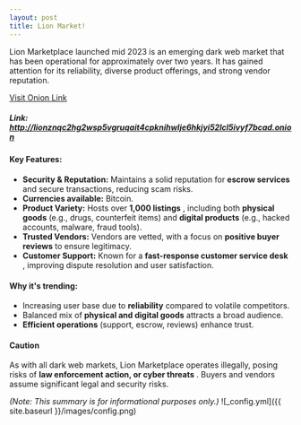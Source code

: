 ```yaml
---
layout: post
title: Lion Market!
---
```


Lion Marketplace launched mid 2023 is an emerging dark web market that has been
operational for approximately over two years. It has gained attention for its
reliability, diverse product offerings, and strong vendor reputation.

[Visit Onion Link](http://lionznqc2hg2wsp5vgruqait4cpknihwlje6hkjyi52lcl5ivyf7bcad.onion)

##### **Link:** http://lionznqc2hg2wsp5vgruqait4cpknihwlje6hkjyi52lcl5ivyf7bcad.onion
#### **Key Features:** 

* **Security & Reputation:** Maintains a solid reputation for **escrow services** and secure transactions, reducing scam risks.
* **Currencies available:** Bitcoin.
* **Product Variety:** Hosts over **1,000 listings** , including both **physical goods** (e.g., drugs, counterfeit items) and **digital products** (e.g., hacked accounts, malware, fraud tools).
* **Trusted Vendors:** Vendors are vetted, with a focus on **positive buyer reviews** to ensure legitimacy.
* **Customer Support:** Known for a **fast-response customer service desk** , improving dispute resolution and user satisfaction.

#### Why it's trending:

* Increasing user base due to **reliability** compared to volatile competitors.
* Balanced mix of **physical and digital goods** attracts a broad audience.
* **Efficient operations** (support, escrow, reviews) enhance trust.

#### Caution

As with all dark web markets, Lion Marketplace operates illegally, posing risks of **law enforcement action, or cyber threats** . Buyers and vendors assume significant legal and security risks.

*(Note: This summary is for informational purposes only.)*
![_config.yml]({{ site.baseurl }}/images/config.png)

